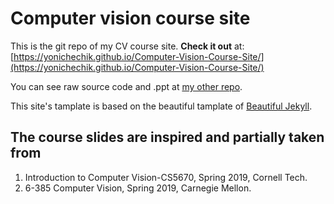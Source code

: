 # Computer vision course site
This is the git repo of my CV course site. **Check it out** at:
[https://yonichechik.github.io/Computer-Vision-Course-Site/](https://yonichechik.github.io/Computer-Vision-Course-Site/)

You can see raw source code and .ppt at [my other repo](https://github.com/YoniChechik/computer_vision_course#readme).

This site's tamplate is based on the beautiful tamplate of [Beautiful Jekyll](https://github.com/daattali/beautiful-jekyll#readme).

## The course slides are inspired and partially taken from
1. Introduction to Computer Vision-CS5670, Spring 2019, Cornell Tech.
2. 6-385 Computer Vision, Spring 2019, Carnegie Mellon.
